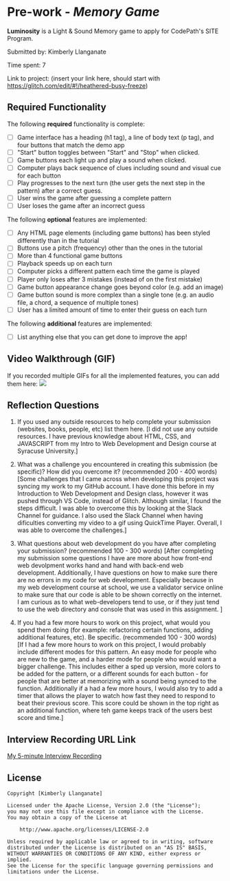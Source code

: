 # Pre-work - *Memory Game*

**Luminosity** is a Light & Sound Memory game to apply for CodePath's SITE Program. 

Submitted by: Kimberly Llanganate

Time spent: 7

Link to project: (insert your link here, should start with https://glitch.com/edit/#!/heathered-busy-freeze)

## Required Functionality

The following **required** functionality is complete:

* [ ] Game interface has a heading (h1 tag), a line of body text (p tag), and four buttons that match the demo app
* [ ] "Start" button toggles between "Start" and "Stop" when clicked. 
* [ ] Game buttons each light up and play a sound when clicked. 
* [ ] Computer plays back sequence of clues including sound and visual cue for each button
* [ ] Play progresses to the next turn (the user gets the next step in the pattern) after a correct guess. 
* [ ] User wins the game after guessing a complete pattern
* [ ] User loses the game after an incorrect guess

The following **optional** features are implemented:

* [ ] Any HTML page elements (including game buttons) has been styled differently than in the tutorial
* [ ] Buttons use a pitch (frequency) other than the ones in the tutorial
* [ ] More than 4 functional game buttons
* [ ] Playback speeds up on each turn
* [ ] Computer picks a different pattern each time the game is played
* [ ] Player only loses after 3 mistakes (instead of on the first mistake)
* [ ] Game button appearance change goes beyond color (e.g. add an image)
* [ ] Game button sound is more complex than a single tone (e.g. an audio file, a chord, a sequence of multiple tones)
* [ ] User has a limited amount of time to enter their guess on each turn

The following **additional** features are implemented:

- [ ] List anything else that you can get done to improve the app!

## Video Walkthrough (GIF)

If you recorded multiple GIFs for all the implemented features, you can add them here:
![](https://i.imgur.com/pzPdxSh.gif)

## Reflection Questions
1. If you used any outside resources to help complete your submission (websites, books, people, etc) list them here. 
[I did not use any outside resources. I have previous knowledge about HTML, CSS, and JAVASCRIPT from my Intro to Web Development and Design course at Syracuse University.]

2. What was a challenge you encountered in creating this submission (be specific)? How did you overcome it? (recommended 200 - 400 words) 
[Some challenges that I came across when developing this project was syncing my work to my GitHub account. I have done this before in my Introduction to Web Development and Design class, however it was pushed through VS Code, instead of Glitch. Although similar, I found the steps difficult. I was able to overcome this by looking at the Slack Channel for guidance. I also used the Slack Channel when having dificulties converting my video to a gif using QuickTime Player. Overall, I was able to overcome the challenges.]

3. What questions about web development do you have after completing your submission? (recommended 100 - 300 words) 
[After completing my submission some questions I have are more about how front-end web devolpment works hand and hand with back-end web development. Additionally, I have questions on how to make sure there are no errors in my code for web development. Especially because in my web development course at school, we use a validator service online to make sure that our code is able to be shown correctly on the internet. I am curious as to what web-developers tend to use, or if they just tend to use the web directory and console that was used in this assignment. ]

4. If you had a few more hours to work on this project, what would you spend them doing (for example: refactoring certain functions, adding additional features, etc). Be specific. (recommended 100 - 300 words) 
[If I had a few more hours to work on this project, I would probably include different modes for this pattern. An easy mode for people who are new to the game, and a harder mode for people who would want a bigger challenge. This includes either a sped up version, more colors to be added for the pattern, or a different sounds for each button - for people that are better at memorizing with a sound being synced to the function. Additionally if a had a few more hours, I would also try to add a timer that allows the player to watch how fast they need to respond to beat their previous score. This score could be shown in the top right as an additional function, where teh game keeps track of the users best score and time.]



## Interview Recording URL Link

[My 5-minute Interview Recording](https://vimeo.com/702216676)


## License

    Copyright [Kimberly Llanganate]

    Licensed under the Apache License, Version 2.0 (the "License");
    you may not use this file except in compliance with the License.
    You may obtain a copy of the License at

        http://www.apache.org/licenses/LICENSE-2.0

    Unless required by applicable law or agreed to in writing, software
    distributed under the License is distributed on an "AS IS" BASIS,
    WITHOUT WARRANTIES OR CONDITIONS OF ANY KIND, either express or implied.
    See the License for the specific language governing permissions and
    limitations under the License.




